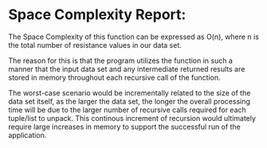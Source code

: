 # **Space Complexity Report:**

The Space Complexity of this function can be expressed as O(n), where n is the total number of resistance values in our data set.

The reason for this is that the program utilizes the function in such a manner that the input data set and any intermediate returned results are stored in
memory throughout each recursive call of the function.

The worst-case scenario would be incrementally related to the size of the data set itself, as the larger the data set, 
the longer the overall processing time will be due to the larger number of recursive calls required for each tuple/list to unpack. 
This continous increment of recursion would ultimately require large increases in memory to support the successful run of the application.
